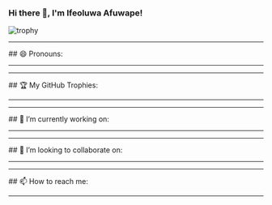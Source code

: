 ### Hi there 👋, I'm Ifeoluwa Afuwape!

![trophy](https://github-profile-trophy.vercel.app/?username=hipheckts&theme=onedark)

<hr>
## 😄 Pronouns:
<hr>

<hr>
## 🏆 My GitHub Trophies:
<hr>

<hr>
## 🔭 I’m currently working on:
<hr>

<hr>
## 👯 I’m looking to collaborate on:
<hr>

<hr>
## 📫 How to reach me:
<hr>
